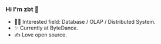 ### Hi I'm zbt 👋
- 👨‍💻 Interested field: Database / OLAP / Distributed System.
- ✨ Currently at ByteDance.
- ✍ Love open source.
